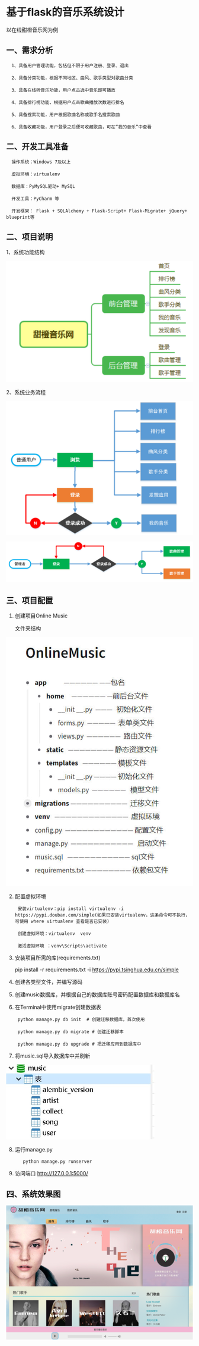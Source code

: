 <h1>基于flask的音乐系统设计</h1>

<p>以在线甜橙音乐网为例</p>

<h2>一、需求分析</h2>

	  1、具备用户管理功能，包括但不限于用户注册、登录、退出

	  2、具备分类功能，根据不同地区、曲风、歌手类型对歌曲分类

	  3、具备在线听音乐功能，用户点击选中音乐即可播放

	  4、具备排行榜功能，根据用户点击歌曲播放次数进行排名

	  5、具备搜索功能，用户根据歌曲名称或歌手名搜索歌曲

	  6、具备收藏功能，用户登录之后便可收藏歌曲，可在“我的音乐”中查看

<h2>二、开发工具准备</h2>

	  操作系统：Windows 7及以上

	  虚拟环境：virtualenv 

	  数据库：PyMySQL驱动+ MySQL 

	  开发工具：PyCharm 等 

	  开发框架： Flask + SQLAlchemy + Flask-Script+ Flask-Migrate+ jQuery+ blueprint等

<h2>二、项目说明</h2>
  1、系统功能结构

  ![avatar](pictures/a.png)

  2、系统业务流程

  ![avatar](pictures/b.png)

  ![avatar](pictures/c.png)

<h2>三、项目配置</h2>

  1. 创建项目Online Music

	  文件夹结构
  	
   ![avatar](pictures/g.jpg)

  2. 配置虚拟环境
	
		  安装virtualenv：pip install virtualenv -i https://pypi.douban.com/simple(如果已安装virtualenv，这条命令可不执行，可使用 where virtualenv 查看是否已安装)

		  创建虚拟环境：virtualenv  venv 

		  激活虚拟环境 ：venv\Scripts\activate

  3. 安装项目所需的库(requirements.txt)
	
		pip install -r requirements.txt -i https://pypi.tsinghua.edu.cn/simple

  4. 创建各类型文件，并编写源码

  5. 创建music数据库，并根据自己的数据库账号密码配置数据库和数据库名

  6. 在Terminal中使用migrate创建数据表
	  
		  python manage.py db init  # 创建迁移数据库，首次使用

		  python manage.py db migrate # 创建迁移脚本 

		  python manage.py db upgrade # 把迁移应用到数据库中
	  

  7. 将music.sql导入数据库中并刷新
	  
   ![avatar](pictures/f.jpg)

  8. 运行manage.py 
	
     		python manage.py runserver
  
  9. 访问端口
		http://127.0.0.1:5000/

<h2>四、系统效果图</h2>
	
![avatar](pictures/d.png)
